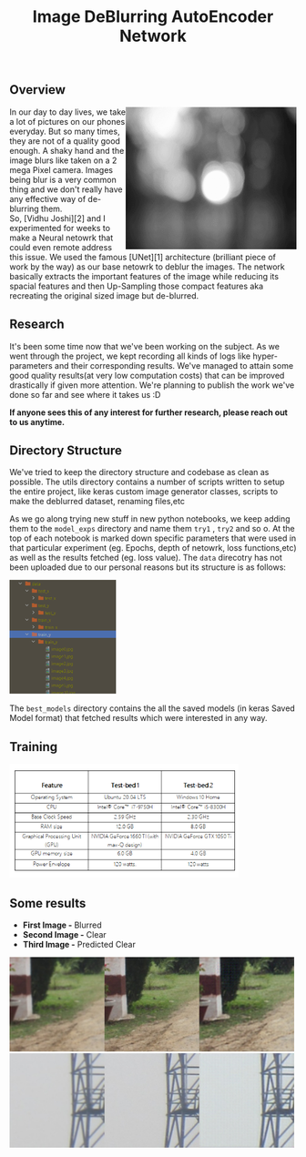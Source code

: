 <h1 align="center">Image DeBlurring AutoEncoder Network</h1><br/>

<h2>Overview</h2>
  <img src="https://github.com/AryanSethi/Deblurring_autoencoder/blob/master/assets/blur.gif" width= "300" height= "250" align = "right" alt="BLURRY"/>
In our day to day lives, we take a lot of pictures on our phones everyday. But so many times, they are not of a quality good enough. A shaky hand and the 
image blurs like taken on a 2 mega Pixel camera. Images being blur is a very common thing and we don't really have any effective way of de-blurring them.
  <br/>
  So, [Vidhu Joshi][2] and I experimented for weeks to make a Neural netowrk that could even remote address this issue. We used the famous [UNet][1] architecture (brilliant piece of work by the way) as our 
  base netowrk to deblur the images. The network basically extracts the important features of the image while reducing its spacial features and then Up-Sampling those compact features 
  aka recreating the original sized image but de-blurred.  


<h2>Research</h2>
<div>
  It's been some time now that we've been working on the subject. As we went through the project, we kept recording all kinds of logs like hyper-parameters and their      
  corresponding results. We've managed to attain some good quality results(at very low computation costs) that can be improved drastically if given more attention. 
    We're planning to publish the work we've done so far and see where it takes us :D

<b>If anyone sees this of any interest for further research, please reach out to us anytime.</b>
</div>

<h2>Directory Structure</h2>
We've tried to keep the directory structure and codebase as clean as possible. The utils directory contains a number of scripts written to 
setup the entire project, like keras custom image generator classes, scripts to make the deblurred dataset, renaming files,etc

As we go along trying new stuff in new python notebooks, we keep adding them to the `model_exps` directory and name them `try1` , `try2` and so o.
At the top of each notebook is marked down specific parameters that were used in that particular experiment (eg. Epochs, depth of netowrk,
loss functions,etc) as well as the results fetched (eg. loss value). The `data` direcotry has not been uploaded due to our personal
reasons but its structure is as follows:

<img src="https://github.com/AryanSethi/Deblurring_autoencoder/blob/master/assets/data_struct.png" height="200"/>

The `best_models` directory contains the all the saved models (in keras Saved Model format) that fetched results which were interested in
any way.


<h2>Training</h2>

<img src="https://github.com/AryanSethi/Deblurring_autoencoder/blob/master/assets/platform.png" height = "200"/>

<h2>Some results</h2>
<div>
  <ul>
    <li><strong>First Image -</strong> Blurred</li>
    <li><strong>Second Image -</strong> Clear</li>
    <li><strong>Third Image -</strong> Predicted Clear</li>
  </ul>
  <img src="https://github.com/AryanSethi/Deblurring_autoencoder/blob/master/assets/try4d-18-6.jpg" width="500" height="166"/>
  <br/>
  <img src="https://github.com/AryanSethi/Deblurring_autoencoder/blob/master/assets/try4d-32-0.jpg" width="500" height="166"/>
</div>














[1]:https://arxiv.org/abs/1505.04597  "Unet Paper Link"
[2]:https://github.com/MisanthropicDeity "Vidhu Shikhar Joshi"

